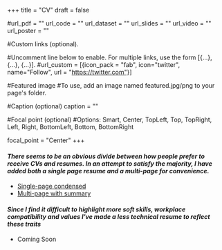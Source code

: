 +++
title = "CV"
draft = false


#url_pdf = "" url_code = "" url_dataset = "" url_slides = "" url_video = "" url_poster = ""


#Custom links (optional).

#Uncomment line below to enable. For multiple links, use the form [{...}, {...}, {...}].
#url_custom = [{icon_pack = "fab", icon="twitter", name="Follow", url = "https://twitter.com"}]

#Featured image
#To use, add an image named featured.jpg/png to your page's folder.


#Caption (optional)
caption = ""

#Focal point (optional)
#Options: Smart, Center, TopLeft, Top, TopRight, Left, Right, BottomLeft, Bottom, BottomRight

focal_point = "Center"
+++

#### _There seems to be an obvious divide between how people prefer to receive CVs and resumes. In an attempt to satisfy the majority, I have added both a single page resume and a multi-page for convenience._ 

* [Single-page condensed](https://drive.google.com/file/d/1aXBG7AggbyOFbHldHxl0Q0qRAYjSWMTy/view?usp=sharing)
* [Multi-page with summary](https://drive.google.com/file/d/1Y0CT_Bw55KT9uGUhNlIYKA7k9pwVw5os/view?usp=sharing)

#### _Since I find it difficult to highlight more soft skills, workplace compatibility and values I've made a less technical resume to reflect these traits_

* Coming Soon



